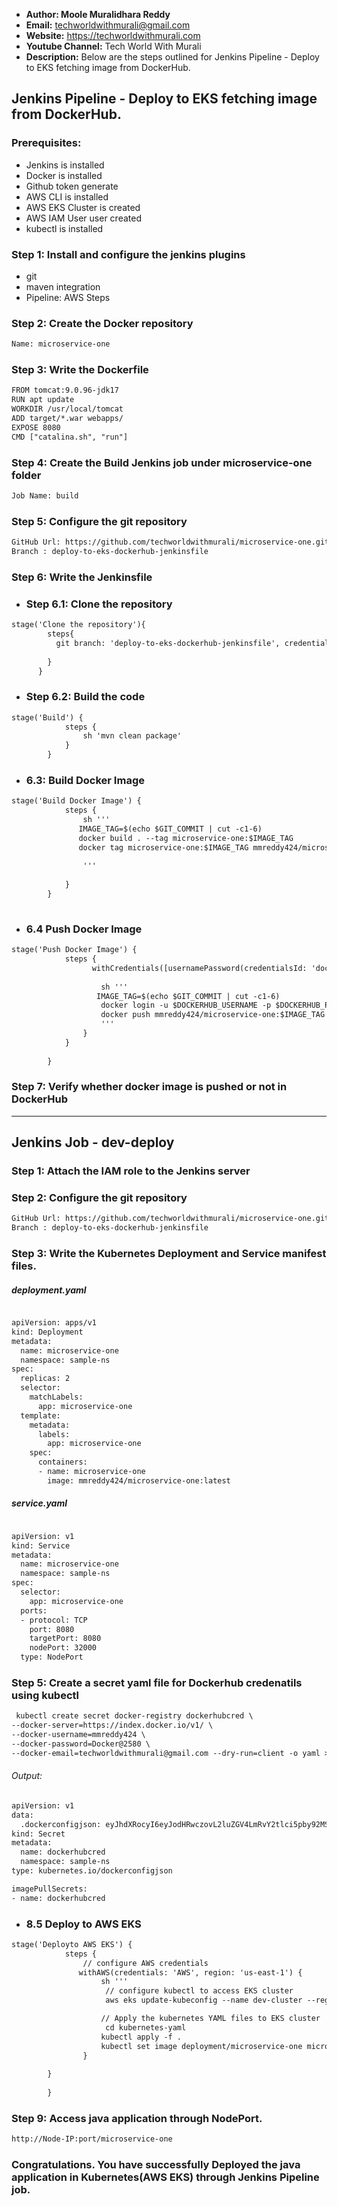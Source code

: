 + <b>Author: Moole Muralidhara Reddy</b></br>
+ <b>Email:</b> techworldwithmurali@gmail.com</br>
+ <b>Website:</b> https://techworldwithmurali.com </br>
+ <b>Youtube Channel:</b> Tech World With Murali</br>
+ <b>Description:</b> Below are the steps outlined for Jenkins Pipeline - Deploy to EKS fetching image from DockerHub.</br>

## Jenkins Pipeline - Deploy to EKS fetching image from DockerHub.

### Prerequisites:
+  Jenkins is installed
+  Docker is installed
+  Github token generate
+  AWS CLI is installed
+  AWS EKS Cluster is created
+  AWS IAM User user created
+  kubectl is installed

### Step 1: Install and configure the jenkins plugins
 + git
 + maven integration
 + Pipeline: AWS Steps

### Step 2: Create the Docker repository
```xml
Name: microservice-one
```
### Step 3: Write the Dockerfile
```xml
FROM tomcat:9.0.96-jdk17
RUN apt update
WORKDIR /usr/local/tomcat
ADD target/*.war webapps/
EXPOSE 8080
CMD ["catalina.sh", "run"]
```
### Step 4:  Create the Build Jenkins job under microservice-one folder
```xml
Job Name: build
```
### Step 5: Configure the git repository
```xml
GitHub Url: https://github.com/techworldwithmurali/microservice-one.git
Branch : deploy-to-eks-dockerhub-jenkinsfile
```
### Step 6: Write the Jenkinsfile
  + ### Step 6.1: Clone the repository 
```xml
stage('Clone the repository'){
        steps{
          git branch: 'deploy-to-eks-dockerhub-jenkinsfile', credentialsId: 'github-credentials', url: 'https://github.com/techworldwithmurali/microservice-one.git'
          
        } 
      }
```
  + ### Step 6.2: Build the code
```xml
stage('Build') {
            steps {
                sh 'mvn clean package'
            }
        }
```
  + ### 6.3: Build Docker Image
```xml
stage('Build Docker Image') {
            steps {
                sh '''
               IMAGE_TAG=$(echo $GIT_COMMIT | cut -c1-6)
               docker build . --tag microservice-one:$IMAGE_TAG
               docker tag microservice-one:$IMAGE_TAG mmreddy424/microservice-one:$IMAGE_TAG
                
                '''
                
            }
        }
   
```
+ ### 6.4 Push Docker Image
```xml
stage('Push Docker Image') {
            steps {
                  withCredentials([usernamePassword(credentialsId: 'dockerhub-crde', passwordVariable: 'DOCKERHUB_PASSWORD', usernameVariable: 'DOCKERHUB_USERNAME')]) {
       
                    sh '''
                   IMAGE_TAG=$(echo $GIT_COMMIT | cut -c1-6)
                    docker login -u $DOCKERHUB_USERNAME -p $DOCKERHUB_PASSWORD
                    docker push mmreddy424/microservice-one:$IMAGE_TAG
                    '''
                }
            } 
            
        }
```
### Step 7: Verify whether docker image is pushed or not in DockerHub

-----------------------------------------------------------------------------------------------------------------------------------------------------------------------------------

## Jenkins Job - dev-deploy
### Step 1: Attach the IAM role to the Jenkins server
### Step 2: Configure the git repository
```xml
GitHub Url: https://github.com/techworldwithmurali/microservice-one.git
Branch : deploy-to-eks-dockerhub-jenkinsfile
```
### Step 3: Write the Kubernetes Deployment and Service manifest files.
##### deployment.yaml
```xml

apiVersion: apps/v1
kind: Deployment
metadata:
  name: microservice-one
  namespace: sample-ns
spec:
  replicas: 2
  selector:
    matchLabels:
      app: microservice-one
  template:
    metadata:
      labels:
        app: microservice-one
    spec:
      containers:
      - name: microservice-one
        image: mmreddy424/microservice-one:latest
```
##### service.yaml
```xml

apiVersion: v1
kind: Service
metadata:
  name: microservice-one
  namespace: sample-ns
spec:
  selector:
    app: microservice-one
  ports:
  - protocol: TCP
    port: 8080
    targetPort: 8080
    nodePort: 32000
  type: NodePort

```
### Step 5: Create a secret yaml file for Dockerhub credenatils using kubectl
```xml
 kubectl create secret docker-registry dockerhubcred \
--docker-server=https://index.docker.io/v1/ \
--docker-username=mmreddy424 \
--docker-password=Docker@2580 \
--docker-email=techworldwithmurali@gmail.com --dry-run=client -o yaml > secret.yaml
```
###### Output:
```xml
apiVersion: v1
data:
  .dockerconfigjson: eyJhdXRocyI6eyJodHRwczovL2luZGV4LmRvY2tlci5pby92MS8iOnsidXNlcm5hbWUiOiJtbXJlZGR5NDI0IiwicGFzc3dvcmQiOiJEb2NrZXJAMjU4MCIsImVtYWlsIjoidGVjaHdvcmxkd2l0aG11cmFsaUBnbWFpbC5jb20iLCJhdXRoIjoiYlcxeVpXUmtlVFF5TkRwRWIyTnJaWEpBTWpVNE1BPT0ifX19
kind: Secret
metadata:
  name: dockerhubcred
  namespace: sample-ns
type: kubernetes.io/dockerconfigjson

```
```xml
imagePullSecrets:
- name: dockerhubcred
```

+ ### 8.5 Deploy to AWS EKS
```xml
stage('Deployto AWS EKS') {
            steps {
                // configure AWS credentials
               withAWS(credentials: 'AWS', region: 'us-east-1') { 
                    sh '''
                     // configure kubectl to access EKS cluster
                     aws eks update-kubeconfig --name dev-cluster --region us-east-1

                    // Apply the kubernetes YAML files to EKS cluster
                     cd kubernetes-yaml
                    kubectl apply -f . 
                    kubectl set image deployment/microservice-one microservice-one=mmreddy424/microservice-one:$BUILD_NUMBER
                }
           
        }
            
        }
```
### Step 9: Access java application through NodePort.
```xml
http://Node-IP:port/microservice-one
```
### Congratulations. You have successfully Deployed the java application in Kubernetes(AWS EKS) through Jenkins Pipeline job.


